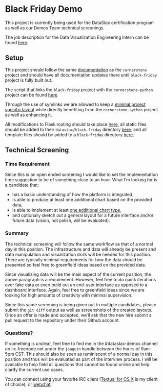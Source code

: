# Black Friday Demo

This project is currently being used for the DataStax certification program as
well as our Demos Team technical screenings.

The job description for the Data Visualization Engineering Intern can be found
[here](https://gist.github.com/joaquincasares/af1a45b67088be5b9869).

## Setup

This project should follow the same
[documentation](../../../docs/datastax/cornerstone) as the `cornerstone` project and
should have all documentation updates there until `black-friday` project
is fully built out.

The script that links the `black-friday` project with the `cornerstone-python`
project can be found
[here](../../../vagrant/datastax/black-friday/3.start.sh).

Through the use of symlinks we are allowed to keep a [minimal project specific
layout](../../../web/datastax/black-friday) while directly benefiting
from the `cornerstone-python` project as well as enhancing it.

All modifications to Flask routing should take place
[here](../../../web/datastax/cornerstone-python/Cornerstone/routes/datastax/black_friday),
all static files should be added to their `datastax/black-friday` directory
[here](../../../web/datastax/cornerstone-python/Cornerstone/static),
and all template files should be added to a `black-friday` directory
[here](../../../web/datastax/cornerstone-python/Cornerstone/templates/datastax).

## Technical Screening

### Time Requirement

Since this is an open ended screening I would like to set the implementation time
suggestion to be of something close to an hour. What I'm looking for is a
candidate that:

* has a basic understanding of how the platform is integrated,
* is able to produce at least one additional chart based on the provided data,
* is able to implement at least
[one additional chart type](https://google-developers.appspot.com/chart/interactive/docs/gallery),
* and optionally sketch out a general layout for a future interface and/or
future data (vision, not polish, will be evaluated).

### Summary

The technical screening will follow the same workflow as that of a normal day
in this position. The infrastructure and data will already be present and data
manipulation and visualization skills will be needed for this position. There are typically
minimal requirements for how the data should be presented so feel free to
greenfield ideas based on the provided data.

Since visualizing data will be the main aspect of the current position, the above
paragraph is a requirement. However, feel free to do quick iterations over fake
data or even build out an end-user interface as opposed to a dashboard interface.
Again, feel free to greenfield ideas since we are looking for high amounts of creativity
with minimal supervision.

Since this same screening is being given out to multiple candidates, please
submit the `git diff` output as well as screenshots of the created layouts.
Once an offer is made and accepted, we'll ask that the new hire submit a pull request
to the repository under their Github account.

### Questions?

If something is unclear, feel free to find me in the \#datastax-demos channel
on irc.freenode.net under the `joaquin` handle between the hours of 9am-5pm CST.
This should also be seen as
reminiscent of a normal day in this position and thus will be evaluated as part
of the interview process. I will be available to help field all questions
that cannot be found online and help clarify the current use cases.

You can connect using your favorite IRC client
([Textual for OS X](http://www.codeux.com/textual) is my client of choice),
or [webchat](https://webchat.freenode.net).
